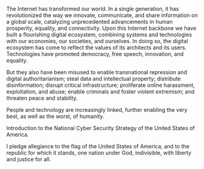 The Internet has transformed our world. In a single generation, it has revolutionized the way we innovate, communicate, and share information on a global scale, catalyzing unprecedented advancements in human prosperity, equality, and connectivity. Upon this Internet backbone we have built a flourishing digital ecosystem, combining systems and technologies with our economies, our societies, and ourselves. In doing so, the digital ecosystem has come to reflect the values of its architects and its users. Technologies have promoted democracy, free speech, innovation, and equality. 

But they also have been misused to enable transnational repression and digital authoritarianism; steal data and intellectual property; distribute disinformation; disrupt critical infrastructure; proliferate online harassment, exploitation, and abuse; enable criminals and foster violent extremism; and threaten peace and stability. 

People and technology are increasingly linked, further enabling the very best, as well as the worst, of humanity.

Introduction to the National Cyber Security Strategy of the United States of America.

I pledge allegiance to the flag of the United States of America, and to the republic for which it stands, one nation under God, indivisible, with liberty and justice for all.
